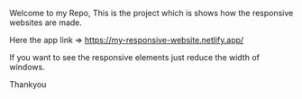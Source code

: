 Welcome to my Repo,
This is the project which is shows how the responsive websites are made.

Here the app link => https://my-responsive-website.netlify.app/

If you want to see the responsive elements just reduce the width of windows.

Thankyou
